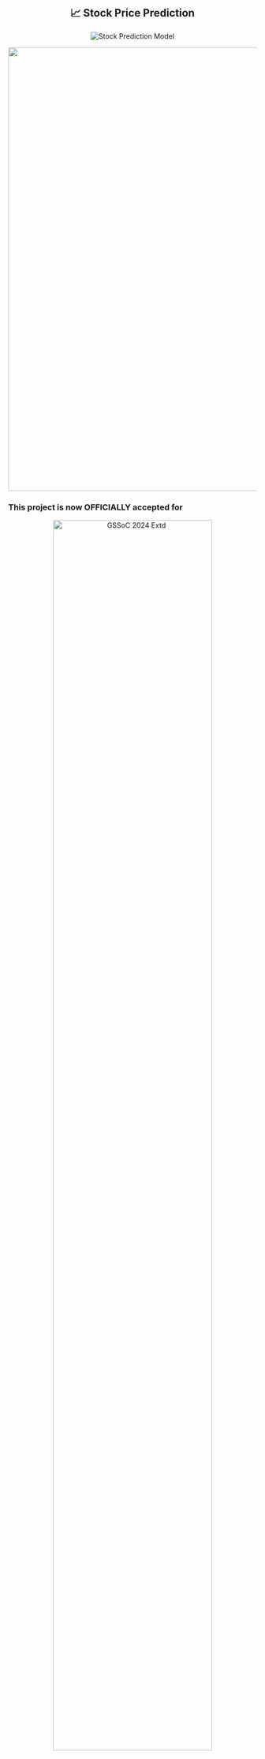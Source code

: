 <div align="center">

##  📈 Stock Price Prediction 

![Stock Prediction Model](https://raw.githubusercontent.com/alo7lika/Stock-Price-Prediction/refs/heads/main/InvestWise%20-%20Stock%20Prediction%20Model.png)

</div>

<img src="https://raw.githubusercontent.com/alo7lika/Stock-Price-Prediction/refs/heads/main/Images/212284100-561aa473-3905-4a80-b561-0d28506553ee.gif" width="900">

### This project is now OFFICIALLY accepted for

<div align="center">
  <img src="https://raw.githubusercontent.com/alo7lika/Stock-Price-Prediction/refs/heads/main/Images/329829127-e79eb6de-81b1-4ffb-b6ed-f018bb977e88.png" alt="GSSoC 2024 Extd" width="80%">
</div>

<div align="center">
  <img src="https://raw.githubusercontent.com/alo7lika/Stock-Price-Prediction/refs/heads/main/Images/hacktober.png" alt="Hacktober fest 2024" width="80%">
</div>

<br>

<img src="https://raw.githubusercontent.com/alo7lika/Stock-Price-Prediction/refs/heads/main/Images/212284100-561aa473-3905-4a80-b561-0d28506553ee.gif" width="900">

## 📚 Table of Contents

1. [🌟 Overview](#-overview)
2. [🛠️ Features](#️features)
3. [🔍 Algorithms Used](#-algorithms-used)
4. [📊 Dataset](#-dataset)
5. [📁 Project Structure](#-project-structure)
6. [🚀 How to Run](#-how-to-run)
7. [📈 Results](#-results)
8. [📊 Performance Metrics](#-performance-metrics)
9. [🔮 Future Work](#-future-work)
10. [🏆 Conclusion](#-conclusion)
11. [✍️ Author](#-author)
12. [🤝 Contributing](#-contributing)
13. [🌍 Our Valuable Contributors](#-our-valuable-contributors)
14. [📝 License](#-license)

---

## 🌟 Overview

This project focuses on predicting the stock prices of **The State Bank Of India** using machine learning regression algorithms. The dataset was collected from Yahoo Finance and contains historical stock data.

## 🛠️ Features

- Utilizes various regression algorithms for stock price prediction.
- Dataset collected from Yahoo Finance for **The State Bank Of India**.

## 🔍 Algorithms Used

We implemented the following regression algorithms for stock price prediction:

| 🤖 Algorithm                              | 📜 Description                                      |
|-------------------------------------------|----------------------------------------------------|
| Linear Regression                        | A basic regression algorithm.                       |
| Support Vector Regression (SVR)         | Effective for non-linear relationships.             |
| Random Forest                            | Ensemble learning method using decision trees.      |
| Gradient Boosting Models (GBM)          | Sequentially builds models to improve predictions.  |
| Extreme Gradient Boosting (XGBoost)     | Advanced boosting technique with regularization.    |
| AdaBoostRegressor                        | Combines multiple weak learners.                    |
| Decision Tree                            | Simple yet effective model based on tree structure. |
| KNeighborsRegressor (KNN)               | Predicts based on nearest neighbors' average.      |
| Artificial Neural Networks (ANN)        | Mimics human brain for complex data patterns.       |
| Long Short Term Memory (LSTM)           | Suitable for time-series prediction.                |

## 📊 Dataset

The dataset used in this project is sourced from Yahoo Finance and includes historical stock data for **The State Bank Of India**. It comprises relevant features such as:

- 📈 Open prices
- 📉 High prices
- 📉 Low prices
- 💵 Close prices
- 📦 Volume

## 📁 Project Structure

📂 data/ # Contains the dataset files.
📓 notebooks/ # Jupyter notebooks with the code for data exploration, preprocessing, and model training.
🐍 src/ # Python source code for the project.
📋 requirements.txt # List of dependencies needed to run the project.


## 🚀 How to Run

1. Install dependencies using:
   ```bash
   pip install -r requirements.txt
   ```
2. Execute the notebooks in the `notebooks/` folder in the given order.
3. Run the scripts in the `src/` folder for further analysis or model training.

## 📈 Results

The sequence of all the algorithms used is as follows:

1. Linear Regression
2. SVR
3. Random Forest
4. Gradient Boosting Models (GBM)
5. Extreme Gradient Boosting (XGBoost)
6. AdaBoostRegressor
7. Decision Tree
8. KNeighborsRegressor (KNN)
9. Artificial Neural Networks (ANN)
10. Long Short Term Memory (LSTM)

## 📊 Performance Metrics

The **Root Mean Square Error (RMSE)** of all the following 10 Regression Algorithms is provided below: 

![image](https://github.com/rohitinu6/Stock-Price-Prediction/assets/113301503/5c3d986f-ef0f-453e-8f5a-e43193489174)

The **Mean Absolute Error (MAE)** of all the following 10 Regression Algorithms is provided below: 

![image](https://github.com/rohitinu6/Stock-Price-Prediction/assets/113301503/50b9a8ae-72c6-4927-8356-18af1f1cacfb)

The **Mean Absolute Percentage Error (MAPE)** of all the following 10 Regression Algorithms is provided below: 

![image](https://github.com/rohitinu6/Stock-Price-Prediction/assets/113301503/4ddab02c-6fa4-414e-b14b-6642dbe6183b)


## 🔮 Future Work

- Combine this data with stock sentiment data to enhance prediction accuracy.
- Utilize clustering algorithms to develop a buy/sell recommendation system.

## 🏆 Conclusion

Among the models assessed, **AdaBoostRegressor** and **LSTM** emerged as the top performers, showcasing low RMSE, MAE, and MAPE values. These metrics suggest that these algorithms effectively capture the underlying trends and patterns in the stock price data, making them reliable for prediction tasks.

While some models demonstrated solid predictive capabilities, others, such as **Support Vector Regression (SVR)** and **KNeighborsRegressor**, recorded higher RMSE and MAE values. This indicates that these algorithms may yield acceptable predictions on average but are susceptible to significant errors in certain scenarios, emphasizing the need for careful model selection for stock price predictions.

## ✍️ Author

**Rohit Dubey** 👨‍💻

## 🤝 Contributing

We welcome contributions to this project! Please see our [Contributing.md](./CONTRIBUTING.md) file for guidelines on how to get involved.

## 🌍 Our Valuable Contributors


<div align="center">

| Contributor                                                                                      | Contributor                                                                                      | Contributor                                                                                      | Contributor                                                                                      |
|--------------------------------------------------------------------------------------------------|--------------------------------------------------------------------------------------------------|--------------------------------------------------------------------------------------------------|--------------------------------------------------------------------------------------------------|
| <img src="https://github.com/alo7lika.png" alt="Alolika" width="80"/> <br> <p align="center">[Alolika](https://github.com/alo7lika) 👩‍💻</p> | <img src="https://github.com/smog-root.png" alt="Smog Root" width="80"/> <br> <p align="center">[Smog Root](https://github.com/smog-root) 👨‍💻</p> | <img src="https://github.com/AYUSHI-SHA.png" alt="Ayushi Sha" width="80"/> <br> <p align="center">[Ayushi Sha](https://github.com/AYUSHI-SHA) 👩‍💻</p> | <img src="https://github.com/rohitinu6.png" alt="Rohit Inu" width="80"/> <br> <p align="center">[Rohit Inu](https://github.com/rohitinu6) 👨‍💻</p> |
| <img src="https://github.com/shradiphylleia.png" alt="Shradi Phylleia" width="80"/> <br> <p align="center">[Shradi Phylleia](https://github.com/shradiphylleia) 👩‍💻</p> | <img src="https://github.com/Pankaj4152.png" alt="Pankaj" width="80"/> <br> <p align="center">[Pankaj](https://github.com/Pankaj4152) 👨‍💻</p> | <img src="https://github.com/shristirwt.png" alt="Shristi" width="80"/> <br> <p align="center">[Shristi](https://github.com/shristirwt) 👩‍💻</p> | <img src="https://github.com/features/actions.png" alt="GitHub Actions" width="80"/> <br> <p align="center">[GitHub Actions](https://github.com/features/actions) 👨‍💻</p> |
| <img src="https://github.com/spandana2004.png" alt="Spandana" width="80"/> <br> <p align="center">[Spandana](https://github.com/spandana2004) 👩‍💻</p> | <img src="https://github.com/J-B-Mugundh.png" alt="Mugundh" width="80"/> <br> <p align="center">[Mugundh](https://github.com/J-B-Mugundh) 👨‍💻</p> | <img src="https://github.com/jvedsaqib.png" alt="Saqib" width="80"/> <br> <p align="center">[Saqib](https://github.com/jvedsaqib) 👨‍💻</p> | <img src="https://github.com/balbirs22.png" alt="Balbir Singh" width="80"/> <br> <p align="center">[Balbir Singh](https://github.com/balbirs22) 👨‍💻</p> |
| <img src="https://github.com/RB137.png" alt="RB137" width="80"/> <br> <p align="center">[RB137](https://github.com/RB137) 👨‍💻</p> | <img src="https://github.com/DarshAgrawal14.png" alt="Darsh Agrawal" width="80"/> <br> <p align="center">[Darsh Agrawal](https://github.com/DarshAgrawal14) 👨‍💻</p> | <img src="https://github.com/lkksharma.png" alt="Lokesh Sharma" width="80"/> <br> <p align="center">[Lokesh Sharma](https://github.com/lkksharma) 👨‍💻</p> | <img src="https://github.com/abhishekHegde2000.png" alt="Abhishek Hegde" width="80"/> <br> <p align="center">[Abhishek Hegde](https://github.com/abhishekHegde2000) 👨‍💻</p> |
| <img src="https://github.com/praveenarjun.png" alt="Praveen Arjun" width="80"/> <br> <p align="center">[Praveen Arjun](https://github.com/praveenarjun) 👨‍💻</p> | <img src="https://github.com/KirtiPratihar.png" alt="Kirti Pratihar" width="80"/> <br> <p align="center">[Kirti Pratihar](https://github.com/KirtiPratihar) 👩‍💻</p> | <img src="https://github.com/Maryam0330.png" alt="Maryam" width="80"/> <br> <p align="center">[Maryam](https://github.com/Maryam0330) 👩‍💻</p> | <img src="https://github.com/priyansh985.png" alt="Priyansh" width="80"/> <br> <p align="center">[Priyansh](https://github.com/priyansh985) 👨‍💻</p> |
| <img src="https://github.com/kundana29.png" alt="Kundana" width="80"/> <br> <p align="center">[Kundana](https://github.com/kundana29) 👩‍💻</p> | <img src="https://github.com/SimranShaikh20.png" alt="Simran Shaikh" width="80"/> <br> <p align="center">[Simran Shaikh](https://github.com/SimranShaikh20) 👩‍💻</p> | <img src="https://github.com/sakshamsaraf23.png" alt="Saksham Saraf" width="80"/> <br> <p align="center">[Saksham Saraf](https://github.com/sakshamsaraf23) 👨‍💻</p> | <img src="https://github.com/sapnilmodak.png" alt="Sapnil Modak" width="80"/> <br> <p align="center">[Sapnil Modak](https://github.com/sapnilmodak) 👨‍💻</p> |
| <img src="https://github.com/Dipanita45.png" alt="Dipanita" width="80"/> <br> <p align="center">[Dipanita](https://github.com/Dipanita45) 👩‍💻</p> | <img src="https://github.com/murtaza-sadri-19.png" alt="Murtaza Sadri" width="80"/> <br> <p align="center">[Murtaza Sadri](https://github.com/murtaza-sadri-19) 👨‍💻</p> | <img src="https://github.com/archanasingh11.png" alt="Archana Singh" width="80"/> <br> <p align="center">[Archana Singh](https://github.com/archanasingh11) 👩‍💻</p> |

</div>

## 🎉 Thank You to All Our Amazing Contributors! 🎉

We are incredibly grateful for your dedication and hard work. Your contributions have been invaluable in making this project a success. Thank you for being a part of our journey!

**Let's continue to build great things together! 🚀**


## 📝 License

This project is licensed under the [MIT License](LICENSE).

## 📱 Connect with Us

<div align="center">
  <!-- LinkedIn -->
  <a href="https://www.linkedin.com/in/rohit-dubey-d/" target="_blank">
    <img src="https://img.shields.io/badge/LinkedIn-0A66C2?style=for-the-badge&logo=linkedin&logoColor=white" alt="LinkedIn"/>
  </a>
  <!-- GitHub -->
  <a href="https://github.com/rohitinu6" target="_blank">
    <img src="https://img.shields.io/badge/GitHub-333333?style=for-the-badge&logo=github&logoColor=white" alt="GitHub"/>
  </a>
  <!-- Email -->
  <a href="mailto:rohitinu6@gmail.com" target="_blank">
    <img src="https://img.shields.io/badge/Email-D14836?style=for-the-badge&logo=gmail&logoColor=white" alt="Email"/>
  </a>
  <!-- Instagram -->
  <a href="https://www.instagram.com/rohit_dubey_003/" target="_blank">
    <img src="https://img.shields.io/badge/Instagram-E4405F?style=for-the-badge&logo=instagram&logoColor=white" alt="Instagram"/>
  </a>
</div>




